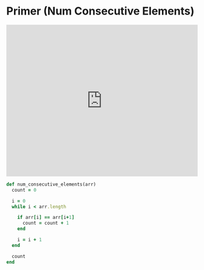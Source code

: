 # Primer (Num Consecutive Elements)

<iframe src="https://player.vimeo.com/video/209984086?rel=0&autoplay=1" width="100%" height="400px" frameborder="0" webkitallowfullscreen="" mozallowfullscreen="" allowfullscreen="" style="line-height: 1.6em;" rel="line-height: 1.6em;"></iframe>


```ruby
def num_consecutive_elements(arr)
  count = 0

  i = 0
  while i < arr.length

    if arr[i] == arr[i+1]
      count = count + 1
    end

    i = i + 1
  end

  count
end
```
